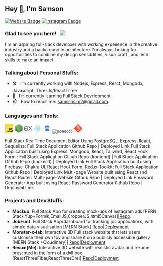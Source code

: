 ## Hey 👋, I'm Samson  

[![Website Badge](https://img.shields.io/badge/Website-3b5998?style=flat-square&logo=google-chrome&logoColor=white)](https://portfolio-samson.vercel.app/)
[![Instagram Badge](https://img.shields.io/badge/-Instagram-e4405f?style=flat-square&logo=Instagram&logoColor=white)](https://www.instagram.com/samson.img/)
 

### Glad to see you here! &nbsp; ![](https://visitor-badge.glitch.me/badge?page_id=iampavangandhi.iampavangandhi&style=flat-square&color=0088cc)

I'm an aspiring full-stack developer with working experience in the creative industry and a background in architecture. I'm always looking for opportunities to combine my design sensibilities, visual craft , and tech skills to make an impact. 
 

### Talking about Personal Stuffs:

- 🛠 &nbsp; I’m currently working with Nodejs, Express, React, Mongodb, Javascript, ThreeJs/ReactThree 
- 🚀 &nbsp; I’m currently learning Full Stack Development.
- 📫 &nbsp; How to reach me: samsonsim2@gmail.com. 

### Languages and Tools:

 
 
<code><img height="27" src="https://raw.githubusercontent.com/github/explore/80688e429a7d4ef2fca1e82350fe8e3517d3494d/topics/javascript/javascript.png" alt="javascript"></code>
<code><img height="27" src="https://raw.githubusercontent.com/github/explore/80688e429a7d4ef2fca1e82350fe8e3517d3494d/topics/nodejs/nodejs.png" alt="nodejs"></code>
<code><img height="27" src="https://raw.githubusercontent.com/devicons/devicon/master/icons/express/express-original.svg" alt="expressjs"></code>
<code><img height="27" src="https://raw.githubusercontent.com/github/explore/80688e429a7d4ef2fca1e82350fe8e3517d3494d/topics/react/react.png" alt="react"></code>
 <code><img height="27" src="https://raw.githubusercontent.com/github/explore/80688e429a7d4ef2fca1e82350fe8e3517d3494d/topics/sql/sql.png" alt="sql"></code>
<code><img height="27" src="https://encrypted-tbn0.gstatic.com/images?q=tbn%3AANd9GcSTTzPAw-55ssm1Im594xYZ9eRQu2JylrkYLg&usqp=CAU" alt="mongodb"></code>
<code><img height="27" src="https://raw.githubusercontent.com/devicons/devicon/master/icons/git/git-original.svg" alt="git"></code>
 

<!--
<code><img height="25" src="https://raw.githubusercontent.com/github/explore/80688e429a7d4ef2fca1e82350fe8e3517d3494d/topics/sass/sass.png" alt="sass"></code>
-->

Full Stack RealTime Document Editor Using PostgreSQL, Express, React, Sequelize: Full Stack Application Github Repo | Deployed Link
Full Stack Application built using Express, Mongodb, React, Tailwind, React Hook Form : Full Stack Application Github Repo (frontend) | Full Stack Application Github Repo (backend) | Deployed Link
Full Stack Application built using Firebase, Chakra UI, React Hook Form, Redux-Toolkit: Full Stack Application Github Repo | Deployed Link
Multi-page Website built using React and React Router: Multi-page-Website Github Repo | Deployed Link
Password Generator App built using React: Password Generator Github Repo | Deployed Link

### Projects and Dev Stuffs:

* **Mockup**: Full Stack App for creating mock-ups of Instagram ads [PERN Stack,Yup+Formik,EmailJS,CropperJS,html5Canvas]|[Repo](https://github.com/samsonsim2/mockup-frontend).
* **JobHunt**: Full Stack App/dashboard for tracking job applications, with simple data visualisation [MERN Stack]|[Repo](https://github.com/samsonsim2/jobHunt-client)|[Deployment](https://job-hunt-client.vercel.app)
* **Monster-x-lab**: Interactive 3D Full stack website that lets users customise their own toy and share it on a publicly accessible gallery [MERN Stack +Cloudinary]| [Repo](https://github.com/samsonsim2?tab=repositories)|[Deployment](https://monster-xlab-client.vercel.app/)
* **Resum(Me)**: Interactive 3D website with realistic avatar and resume presented in the form of a doll box [ReactThreeFiber,ReactThreeDrei]|[Repo](https://github.com/samsonsim2/boxwebsite)|[Deployment](https://boxwebsite.vercel.app)
 
 

 

</div>
